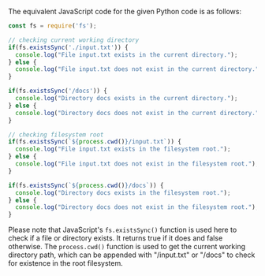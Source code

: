 The equivalent JavaScript code for the given Python code is as follows:

```javascript
const fs = require('fs');

// checking current working directory
if(fs.existsSync('./input.txt')) {
  console.log("File input.txt exists in the current directory.");
} else {
  console.log("File input.txt does not exist in the current directory.");
}

if(fs.existsSync('/docs')) {
  console.log("Directory docs exists in the current directory.");
} else {
  console.log("Directory docs does not exist in the current directory.");
}

// checking filesystem root
if(fs.existsSync(`${process.cwd()}/input.txt`)) {
  console.log("File input.txt exists in the filesystem root.");
} else {
  console.log("File input.txt does not exist in the filesystem root.");
}

if(fs.existsSync(`${process.cwd()}/docs`)) {
  console.log("Directory docs exists in the filesystem root.");
} else {
  console.log("Directory docs does not exist in the filesystem root.");
}
```

Please note that JavaScript's `fs.existsSync()` function is used here to check if a file or directory exists. It returns true if it does and false otherwise. The `process.cwd()` function is used to get the current working directory path, which can be appended with "/input.txt" or "/docs" to check for existence in the root filesystem.
